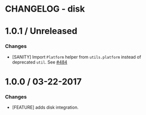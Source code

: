 # CHANGELOG - disk

1.0.1 / Unreleased
==================

### Changes

* [SANITY] Import `Platform` helper from `utils.platform` instead of deprecated `util`. See [#484][]

1.0.0 / 03-22-2017
==================

### Changes

* [FEATURE] adds disk integration.

<!--- The following link definition list is generated by PimpMyChangelog --->
[#484]: https://github.com/DataDog/integrations-core/issues/484
